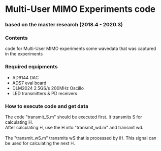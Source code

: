 # Multi-User MIMO Experiments code

### based on the master research (2018.4 - 2020.3)

### Contents
code for Multi-User MIMO experiments
some wavedata that was captured in the experiments

### Required equipments
- AD9144 DAC
- ADS7 eval board
- DLM2024 2.5GS/s 200MHz Oscillo
- LED transmitters & PD receivers

### How to execute code and get data
The code "transmit_S.m" should be executed first. It transmits S for calculating H.<br>
After calculating H, use the H into "transmit_wd.m" and transmit wd.<br>
<br>
The "transmit_wS.m" transmits wS that is processed by iH. This signal can be used for calculating the next H.<br>
<br>
